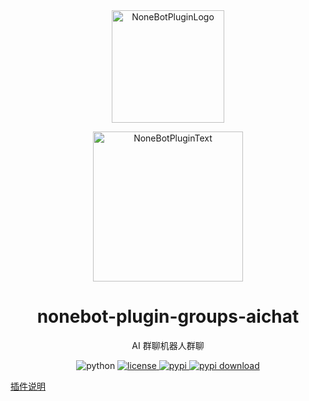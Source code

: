 <div align="center">

<a href="https://v2.nonebot.dev/store">
  <img src="https://raw.githubusercontent.com/A-kirami/nonebot-plugin-template/resources/nbp_logo.png" width="180" height="180" alt="NoneBotPluginLogo">
</a>

<p>
  <img src="https://raw.githubusercontent.com/A-kirami/nonebot-plugin-template/resources/NoneBotPlugin.svg" width="240" alt="NoneBotPluginText">
</p>

# nonebot-plugin-groups-aichat

AI 群聊机器人群聊

<img src="https://img.shields.io/badge/python-3.12+-blue.svg" alt="python">
<a href="./LICENSE">
  <img src="https://img.shields.io/github/license/KarisAya/nonebot_plugin_groups_aichat.svg" alt="license">
</a>
<a href="https://pypi.python.org/pypi/nonebot_plugin_groups_aichat">
  <img src="https://img.shields.io/pypi/v/nonebot_plugin_groups_aichat.svg" alt="pypi">
</a>
<a href="https://pypi.python.org/pypi/nonebot_plugin_groups_aichat">
  <img src="https://img.shields.io/pypi/dm/nonebot_plugin_groups_aichat" alt="pypi download">
</a>

</div>

[插件说明](https://github.com/clovers-project/clovers-AIchat)
